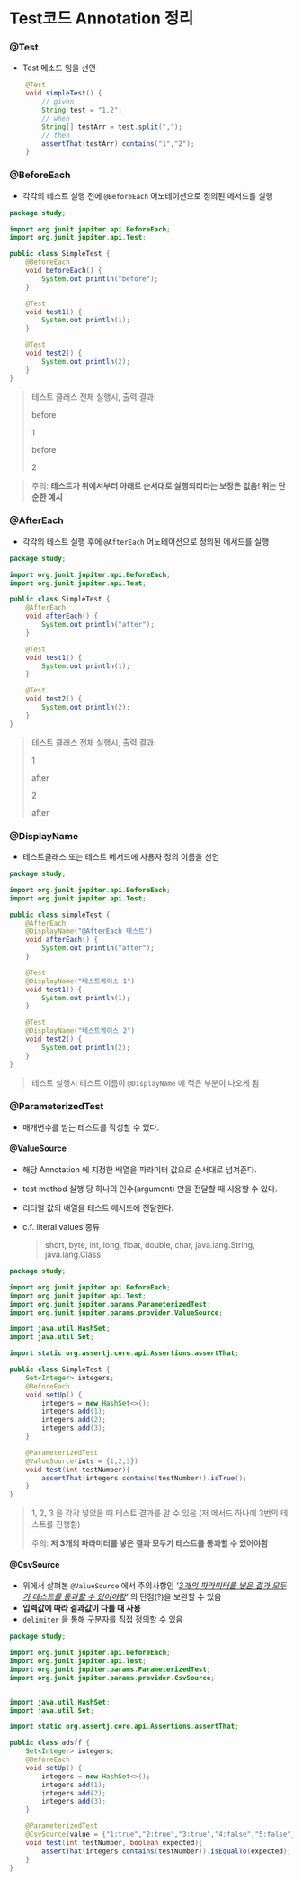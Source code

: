 # Test코드 Annotation 정리

### @Test

- Test 메소드 임을 선언

```java
    @Test
    void simpleTest() {
        // given
        String test = "1,2";
        // when
        String[] testArr = test.split(",");
        // then
        assertThat(testArr).contains("1","2");
    }
```



### @BeforeEach

- 각각의 테스트 실행 전에 `@BeforeEach` 어노테이션으로 정의된 메서드를 실행

```java
package study;

import org.junit.jupiter.api.BeforeEach;
import org.junit.jupiter.api.Test;

public class SimpleTest {
    @BeforeEach
    void beforeEach() {
        System.out.println("before");
    }

    @Test
    void test1() {
        System.out.println(1);
    }

    @Test
    void test2() {
        System.out.println(2);
    }
}
```

> 테스트 클래스 전체 실행시, 출력 결과:
>
> before
>
> 1
>
> before
>
> 2

> 주의: **테스트가 위에서부터 아래로 순서대로 실행되리라는 보장은 없음! 위는 단순한 예시**



### @AfterEach

- 각각의 테스트 실행 후에 `@AfterEach` 어노테이션으로 정의된 메서드를 실행

```java
package study;

import org.junit.jupiter.api.BeforeEach;
import org.junit.jupiter.api.Test;

public class SimpleTest {
    @AfterEach
    void afterEach() {
        System.out.println("after");
    }

    @Test
    void test1() {
        System.out.println(1);
    }

    @Test
    void test2() {
        System.out.println(2);
    }
}
```

> 테스트 클래스 전체 실행시, 출력 결과:
>
> 1
>
> after
>
> 2
>
> after



### @DisplayName

- 테스트클래스 또는 테스트 메서드에 사용자 정의 이름을 선언

```java
package study;

import org.junit.jupiter.api.BeforeEach;
import org.junit.jupiter.api.Test;

public class simpleTest {
    @AfterEach
  	@DisplayName("@AfterEach 테스트")
    void afterEach() {
        System.out.println("after");
    }

    @Test
    @DisplayName("테스트케이스 1")
    void test1() {
        System.out.println(1);
    }

    @Test
    @DisplayName("테스트케이스 2")
    void test2() {
        System.out.println(2);
    }
}
```

> 테스트 실행시 테스트 이름이 `@DisplayName` 에 적은 부분이 나오게 됨



### @ParameterizedTest

- 매개변수를 받는 테스트를 작성할 수 있다.

#### @ValueSource

- 해당 Annotation 에 지정한 배열을 파라미터 값으로 순서대로 넘겨준다.

- test method 실행 당 하나의 인수(argument) 만을 전달할 때 사용할 수 있다.

- 리터럴 값의 배열을 테스트 메서드에 전달한다.

- c.f. literal values 종류

  > short, byte, int, long, float, double, char, java.lang.String, java.lang.Class

```java
package study;

import org.junit.jupiter.api.BeforeEach;
import org.junit.jupiter.api.Test;
import org.junit.jupiter.params.ParameterizedTest;
import org.junit.jupiter.params.provider.ValueSource;

import java.util.HashSet;
import java.util.Set;

import static org.assertj.core.api.Assertions.assertThat;

public class SimpleTest {
    Set<Integer> integers;
    @BeforeEach
    void setUp() {
        integers = new HashSet<>();
        integers.add(1);
        integers.add(2);
        integers.add(3);
    }

    @ParameterizedTest
    @ValueSource(ints = {1,2,3})
    void test(int testNumber){
        assertThat(integers.contains(testNumber)).isTrue();
    }
}

```

> 1, 2, 3 을 각각 넣었을 때 테스트 결과를 알 수 있음 (저 메서드 하나에 3번의 테스트를 진행함)
>
> 주의: **저 3개의 파라미터를 넣은 결과 모두가 테스트를 통과할 수 있어야함**



#### @CsvSource

- 위에서 살펴본 `@ValueSource` 에서 주의사항인 *'<u>3개의 파라미터를 넣은 결과 모두가 테스트를 통과할 수 있어야함</u>'* 의 단점(?)을 보완할 수 있음
- **입력값에 따라 결과값이 다를 때 사용**
- `delimiter` 을 통해 구분자를 직접 정의할 수 있음

```java
package study;

import org.junit.jupiter.api.BeforeEach;
import org.junit.jupiter.api.Test;
import org.junit.jupiter.params.ParameterizedTest;
import org.junit.jupiter.params.provider.CsvSource;


import java.util.HashSet;
import java.util.Set;

import static org.assertj.core.api.Assertions.assertThat;

public class adsff {
    Set<Integer> integers;
    @BeforeEach
    void setUp() {
        integers = new HashSet<>();
        integers.add(1);
        integers.add(2);
        integers.add(3);
    }

    @ParameterizedTest
    @CsvSource(value = {"1:true","2:true","3:true","4:false","5:false"},delimiter = ':')
    void test(int testNumber, boolean expected){
        assertThat(integers.contains(testNumber)).isEqualTo(expected);
    }
}

```

